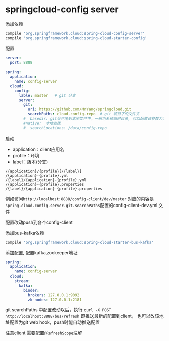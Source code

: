 # springcloud-config server

添加依赖

```groovy
compile 'org.springframework.cloud:spring-cloud-config-server'
compile 'org.springframework.cloud:spring-cloud-starter-config'
```

配置

```yaml
server:
  port: 8888
  
spring:
  application:
    name: config-server
  cloud:
    config:
      lable: master   # git 分支
      server:
        git:
          uri: https://github.com/MrYang/springcloud.git
          searchPaths: cloud-config-repo  # git 项目下的文件夹
        #  basedir: git会克隆到本地文件中，一般为系统临时目录, 可以配置该参数为其他目录
        #native:  本地查找
        #  searchLocations: /data/config-repo
```

启动

- application：client应用名
- profile：环境
- label：版本(分支)

```properties
/{application}/{profile}[/{label}]
/{application}-{profile}.yml
/{label}/{application}-{profile}.yml
/{application}-{profile}.properties
/{label}/{application}-{profile}.properties
```

例如访问`http://localhost:8888/config-client/dev/master` 对应的内容是
`spring.cloud.config.server.git.searchPaths`配置的config-client-dev.yml 文件


配置改动push到各个config-client

添加bus-kafka依赖

```groovy
compile 'org.springframework.cloud:spring-cloud-starter-bus-kafka'
```

添加配置, 配置kafka,zookeeper地址

```yaml
spring:
  application:
    name: config-server
  cloud:
    stream:
      kafka:
        binder:
          brokers: 127.0.0.1:9092
          zk-nodes: 127.0.0.1:2181
```

git searchPaths 中配置改动以后，执行 `curl -X POST http://localhost:8888/bus/refresh` 即推送最新的配置到client，
也可以改该地址配置为git web hook，push时能自动推送配置

注意client 需要配置`@RefreshScope`注解
